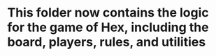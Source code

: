 # This folder now contains the logic for the game of Hex, including the board, players, rules, and utilities
